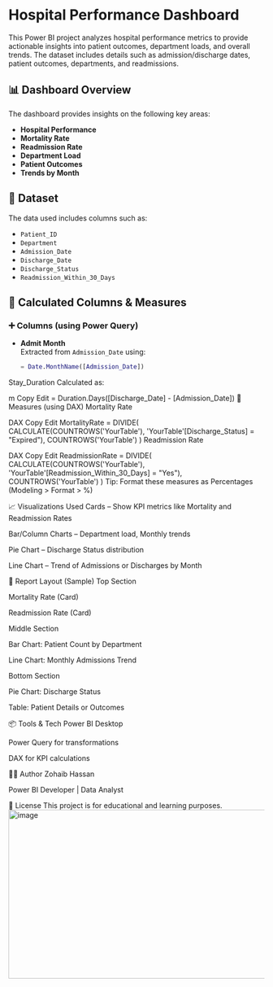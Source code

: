 # Hospital Performance Dashboard

This Power BI project analyzes hospital performance metrics to provide actionable insights into patient outcomes, department loads, and overall trends. The dataset includes details such as admission/discharge dates, patient outcomes, departments, and readmissions.

## 📊 Dashboard Overview

The dashboard provides insights on the following key areas:

- **Hospital Performance**
- **Mortality Rate**
- **Readmission Rate**
- **Department Load**
- **Patient Outcomes**
- **Trends by Month**

## 📁 Dataset

The data used includes columns such as:

- `Patient_ID`
- `Department`
- `Admission_Date`
- `Discharge_Date`
- `Discharge_Status`
- `Readmission_Within_30_Days`

## 🧮 Calculated Columns & Measures

### ➕ Columns (using Power Query)
- **Admit Month**  
  Extracted from `Admission_Date` using:
  ```m
  = Date.MonthName([Admission_Date])
Stay_Duration
Calculated as:

m
Copy
Edit
= Duration.Days([Discharge_Date] - [Admission_Date])
📐 Measures (using DAX)
Mortality Rate

DAX
Copy
Edit
MortalityRate = 
DIVIDE(
    CALCULATE(COUNTROWS('YourTable'), 'YourTable'[Discharge_Status] = "Expired"),
    COUNTROWS('YourTable')
)
Readmission Rate

DAX
Copy
Edit
ReadmissionRate = 
DIVIDE(
    CALCULATE(COUNTROWS('YourTable'), 'YourTable'[Readmission_Within_30_Days] = "Yes"),
    COUNTROWS('YourTable')
)
Tip: Format these measures as Percentages (Modeling > Format > %)

📈 Visualizations Used
Cards – Show KPI metrics like Mortality and Readmission Rates

Bar/Column Charts – Department load, Monthly trends

Pie Chart – Discharge Status distribution

Line Chart – Trend of Admissions or Discharges by Month

🧱 Report Layout (Sample)
Top Section

Mortality Rate (Card)

Readmission Rate (Card)

Middle Section

Bar Chart: Patient Count by Department

Line Chart: Monthly Admissions Trend

Bottom Section

Pie Chart: Discharge Status

Table: Patient Details or Outcomes

📦 Tools & Tech
Power BI Desktop

Power Query for transformations

DAX for KPI calculations

🧑‍💻 Author
Zohaib Hassan

Power BI Developer | Data Analyst

📝 License
This project is for educational and learning purposes.
<img width="598" height="332" alt="image" src="https://github.com/user-attachments/assets/68d517e0-7ce4-4d07-98c1-2820e8548069" />
